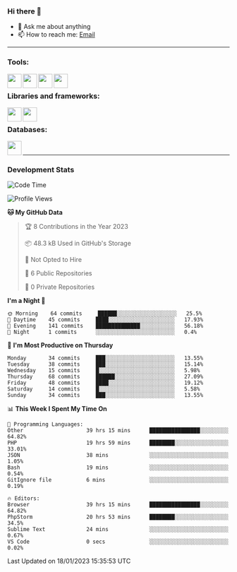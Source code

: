 ### Hi there 👋

- 💬 Ask me about anything
- 📫 How to reach me: [Email]

---

### Tools:
<img align='left' height="32" width="32" src="https://cdn.jsdelivr.net/npm/simple-icons@4.8.0/icons/phpstorm.svg" />
<img align='left' height="32" width="32" src="https://cdn.jsdelivr.net/npm/simple-icons@4.8.0/icons/sublimetext.svg" />
<img align='left' height="32" width="32" src="https://cdn.jsdelivr.net/npm/simple-icons@4.8.0/icons/laragon.svg" />
<img align='left' height="32" width="32" src="https://cdn.jsdelivr.net/npm/simple-icons@4.8.0/icons/xampp.svg" />
<br>

### Libraries and frameworks:
<img align='left' height="32" width="32" src="https://cdn.jsdelivr.net/npm/simple-icons@4.8.0/icons/laravel.svg" />
<img align='left' height="32" width="32" src="https://cdn.jsdelivr.net/npm/simple-icons@4.8.0/icons/jquery.svg" />
<br>

### Databases:
<img align='left' height="32" width="32" src="https://cdn.jsdelivr.net/npm/simple-icons@4.8.0/icons/mysql.svg" />
<br>

---
### Development Stats
<!--START_SECTION:waka-->
![Code Time](http://img.shields.io/badge/Code%20Time-791%20hrs%2023%20mins-blue)

![Profile Views](http://img.shields.io/badge/Profile%20Views-0-blue)

**🐱 My GitHub Data** 

> 🏆 8 Contributions in the Year 2023
 > 
> 📦 48.3 kB Used in GitHub's Storage 
 > 
> 🚫 Not Opted to Hire
 > 
> 📜 6 Public Repositories 
 > 
> 🔑 0 Private Repositories  
 > 
**I'm a Night 🦉** 

```text
🌞 Morning    64 commits     ██████░░░░░░░░░░░░░░░░░░░   25.5% 
🌆 Daytime    45 commits     ████░░░░░░░░░░░░░░░░░░░░░   17.93% 
🌃 Evening    141 commits    ██████████████░░░░░░░░░░░   56.18% 
🌙 Night      1 commits      ░░░░░░░░░░░░░░░░░░░░░░░░░   0.4%

```
📅 **I'm Most Productive on Thursday** 

```text
Monday       34 commits     ███░░░░░░░░░░░░░░░░░░░░░░   13.55% 
Tuesday      38 commits     ███░░░░░░░░░░░░░░░░░░░░░░   15.14% 
Wednesday    15 commits     █░░░░░░░░░░░░░░░░░░░░░░░░   5.98% 
Thursday     68 commits     ██████░░░░░░░░░░░░░░░░░░░   27.09% 
Friday       48 commits     ████░░░░░░░░░░░░░░░░░░░░░   19.12% 
Saturday     14 commits     █░░░░░░░░░░░░░░░░░░░░░░░░   5.58% 
Sunday       34 commits     ███░░░░░░░░░░░░░░░░░░░░░░   13.55%

```


📊 **This Week I Spent My Time On** 

```text
💬 Programming Languages: 
Other                    39 hrs 15 mins      ████████████████░░░░░░░░░   64.82% 
PHP                      19 hrs 59 mins      ████████░░░░░░░░░░░░░░░░░   33.01% 
JSON                     38 mins             ░░░░░░░░░░░░░░░░░░░░░░░░░   1.05% 
Bash                     19 mins             ░░░░░░░░░░░░░░░░░░░░░░░░░   0.54% 
GitIgnore file           6 mins              ░░░░░░░░░░░░░░░░░░░░░░░░░   0.19%

🔥 Editors: 
Browser                  39 hrs 15 mins      ████████████████░░░░░░░░░   64.82% 
PhpStorm                 20 hrs 53 mins      ████████░░░░░░░░░░░░░░░░░   34.5% 
Sublime Text             24 mins             ░░░░░░░░░░░░░░░░░░░░░░░░░   0.67% 
VS Code                  0 secs              ░░░░░░░░░░░░░░░░░░░░░░░░░   0.02%

```


 Last Updated on 18/01/2023 15:35:53 UTC
<!--END_SECTION:waka-->

[huyviet]: https://huyviet.vn/
[EMAIl]: https://mail.google.com/mail/u/0/?fs=1&tf=cm&source=mailto&to=huynguyenviet0110@gmail.com
